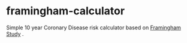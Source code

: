 # framingham-calculator

Simple 10 year Coronary Disease risk calculator based on [Framingham Study](https://www.ahajournals.org/doi/full/10.1161/01.cir.97.18.1837) .  

